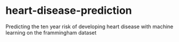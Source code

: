 # heart-disease-prediction
Predicting the ten year risk of developing heart disease with machine learning on the frammingham dataset 
